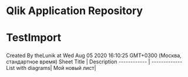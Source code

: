 # Qlik Application Repository 
# TestImport
### 
Created By theLunik at Wed Aug 05 2020 16:10:25 GMT+0300 (Москва, стандартное время)
Sheet Title | Description
------------ | -------------
List with diagrams|
Мой новый лист|
